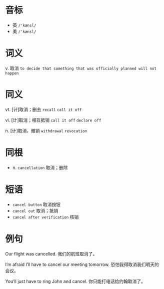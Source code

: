 # 音标

- 英 `/'kænsl/`
- 美 `/'kænsl/`

# 词义

v. 取消
`to decide that something that was officially planned will not happen`

# 同义

vt. [计]取消；删去
`recall` `call it off`

vi. [计]取消；相互抵销
`call it off` `declare off`

n. [计]取消，撤销
`withdrawal` `revocation`

# 同根

- n. `cancellation` 取消；删除

# 短语

- `cancel button` 取消按钮
- `cancel out` 取消；抵销
- `cancel after verification` 核销

# 例句

Our flight was cancelled.
我们的航班取消了。

I’m afraid I’ll have to cancel our meeting tomorrow.
恐怕我得取消我们明天的会议。

You’ll just have to ring John and cancel.
你只能打电话给约翰取消了。


